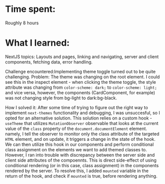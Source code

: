 # Time spent:

 Roughly 8 hours 

# What I learned:

 NextJS topics: Layouts and pages, linking and navigating, server and client components, fetching data, error handling.
 

Challenge encountered:Implementing theme toggle turned out to be quite challenging.
Problem: The theme was changing on the root element. I could see this in the inspect element - when clicking the theme toggle, the style attribute was changing from `color-scheme: dark;` to `color-scheme: light;` and vice versa, however, the components (CardComponent, for example) was not changing style from bg-light to dark:bg-black.

How I solved it: After some time of trying to figure out the right way to implement `next-themes` functionality and debugging, I was unsuccesful, so I opted for an alternative solution. This solution relies on a custom hook - `useTheme` that utilizes `MutationObserver` observable that looks at the current value of the `class` property of the `document.documentElement` element. namely, I tell the observer to monitor only the class attribute of the targeted `HTML` element, and on update, it triggers a change in the state of the hook. We can then utilize this hook in our components and perform conditional class assignment on the elements we want to add themed classes to. However, I ran into trouble with discrepancy between the server side and client side attributes of the compoennts. This is direct side-effect of using conditional rendering (or in this case, class assignment) in the components rendered by the server. To resolve this, I added `mounted` variable in the return of the hook, and check if `mounted` is true, before rendering anything.